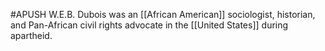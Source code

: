 #APUSH
W.E.B. Dubois was an [[African American]] sociologist, historian, and Pan-African civil rights advocate in the [[United States]] during apartheid.